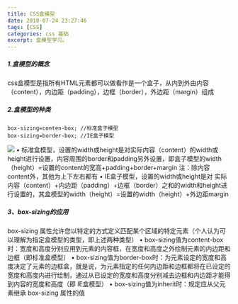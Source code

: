 ```yaml
---
title: CSS盒模型
date: 2018-07-24 23:27:46
tags: [CSS]
categories: css 基础
excerpt: 盒模型学习。
---
```


##### 1.盒模型的概念

css盒模型是指所有HTML元素都可以做看作是一个盒子，从内到外由内容（content），内边距（padding），边框（border），外边距（margin）组成


##### 2.盒模型的种类

```
box-sizing=conten-box; //标准盒子模型
box-sizing=border-box; //IE盒子模型
```

![](https://cdn.nlark.com/yuque/0/2020/jpeg/2311579/1596783142768-cc4728ce-8829-419a-a18c-db9199d608ea.jpeg)
• 标准盒模型，设置的width或height是对实际内容（content）的width或height进行设置，内容周围的border和padding另外设置，即盒子模型的width（height）=设置的content的宽高+padding+border+margin
注：除内容content外，其他为上下左右都有
• IE盒子模型，设置的width或height是对 实际内容（content）+内边距（padding）+边框（border）之和的width和height进行设置的，其盒模型的width（height）=设置的width（height）+外边距margin


##### 3、box-sizing的应用

box-sizing 属性允许您以特定的方式定义匹配某个区域的特定元素（个人认为可以理解为指定盒模型的类型，即上述两种类型）
• box-sizing值为content-box时：宽度和高度分别应用到元素的内容框，在宽度和高度之外绘制元素的内边距和边框（即标准盒模型）
• box-sizing值为border-box时：为元素设定的宽度和高度决定了元素的边框盒，就是说，为元素指定的任何内边距和边框都将在已设定的宽度和高度内进行绘制，通过从已设定的宽度和高度分别减去边框和内边距才能得到内容的宽度和高度（即 IE盒模型）
• box-sizing值为inherit时：规定应从父元素继承 box-sizing 属性的值
